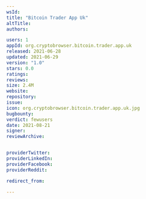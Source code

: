 ```yaml
---
wsId: 
title: "Bitcoin Trader App Uk"
altTitle: 
authors:

users: 1
appId: org.cryptobrowser.bitcoin.trader.app.uk
released: 2021-06-28
updated: 2021-06-29
version: "1.0"
stars: 0.0
ratings: 
reviews: 
size: 2.4M
website: 
repository: 
issue: 
icon: org.cryptobrowser.bitcoin.trader.app.uk.jpg
bugbounty: 
verdict: fewusers
date: 2021-08-21
signer: 
reviewArchive:


providerTwitter: 
providerLinkedIn: 
providerFacebook: 
providerReddit: 

redirect_from:

---
```



